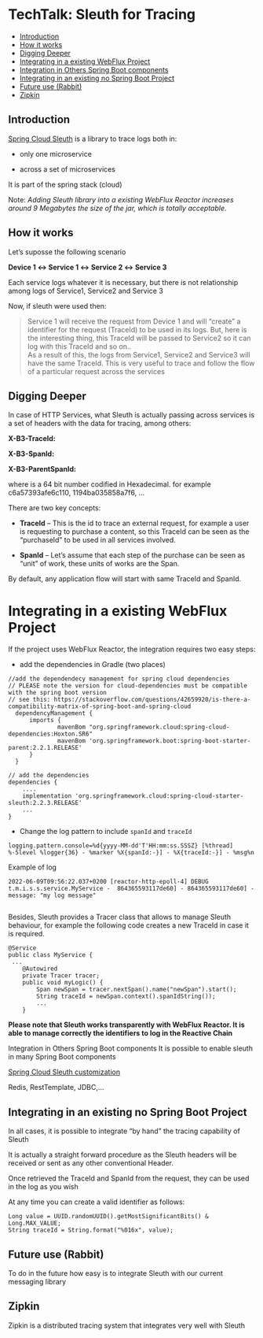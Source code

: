 # TechTalk: Sleuth for Tracing

* [Introduction](#introduction)
* [How it works](#how-it-works)
* [Digging Deeper](#digging-deeper)
* [Integrating in a existing WebFlux Project](#integrating-in-a-existing-webflux-project) 
* [Integration in Others Spring Boot components](#integrating-in-an-existing-no-spring-boot-project)
* [Integrating in an existing no Spring Boot Project](#integrating-in-an-existing-no-spring-boot-project) 
* [Future use (Rabbit)](#future-use-rabbit)
* [Zipkin](#zipkin)

## Introduction
[
Spring Cloud Sleuth](https://spring.io/projects/spring-cloud-sleuth) is a library to trace logs both in:

* only one microservice

* across a set of microservices

It is part of the spring stack (cloud)

Note: *Adding  Sleuth library into a existing WebFlux Reactor increases around 9 Megabytes the size of the jar, which is totally acceptable*. 

## How it works

Let’s suposse the following scenario

**Device 1 ↔︎  Service 1 ↔︎  Service 2 ↔︎  Service 3**

Each service logs whatever it is necessary, but there is not relationship among logs of Service1, Service2 and Service 3 

Now, if sleuth were used then: 

> Service 1 will receive the request from Device 1 and will “create” a identifier for the request (TraceId) to be used in its logs. But, here is the interesting thing, this TraceId will be passed to Service2 so it can log with this TraceId and so on..<br/>
> As a result of this, the logs from Service1, Service2 and Service3   will have the same TraceId. This is very useful to trace and follow the flow of a particular request across the services

## Digging Deeper

In case of HTTP Services, what Sleuth is actually passing across services is a set of headers with the data for tracing, among others:

**X-B3-TraceId:** <id> 

**X-B3-SpanId:** <id> 

**X-B3-ParentSpanId:** <id>

where <id> is a 64 bit number codified in Hexadecimal. for example c6a57393afe6c110, 1194ba035858a7f6, … 

There are two key concepts:

* **TraceId** – This is the id to trace an external request, for example a user is requesting to purchase a content, so this TraceId can be seen as the “purchaseId” to be used in all services involved.
  
* **SpanId** – Let’s assume that each step of the purchase can be seen as “unit” of work, these units of works are the Span.

 

By default, any application flow will start with same TraceId and SpanId.

# Integrating in a existing WebFlux Project 

If the project uses WebFlux Reactor, the integration requires two easy steps:

* add the dependencies in Gradle (two places)


```
//add the dependendecy management for spring cloud dependencies
// PLEASE note the version for cloud-dependencies must be compatible with the spring boot version
// see this: https://stackoverflow.com/questions/42659920/is-there-a-compatibility-matrix-of-spring-boot-and-spring-cloud
  dependencyManagement {
      imports {
              mavenBom "org.springframework.cloud:spring-cloud-dependencies:Hoxton.SR6"
              mavenBom 'org.springframework.boot:spring-boot-starter-parent:2.2.1.RELEASE'
      }
  }
 ```


```
// add the dependencies
dependencies {
    ....  
    implementation 'org.springframework.cloud:spring-cloud-starter-sleuth:2.2.3.RELEASE'
    ...
}
``` 

 

* Change the log pattern to include `spanId` and `traceId`


```
logging.pattern.console=%d{yyyy-MM-dd'T'HH:mm:ss.SSSZ} [%thread] %-5level %logger{36} - %marker %X{spanId:-}] - %X{traceId:-}] - %msg%n 
```

Example of log

```
2022-06-09T09:56:22.037+0200 [reactor-http-epoll-4] DEBUG t.m.i.s.s.service.MyService -  864365593117de60] - 864365593117de60] - message: "my log message"
 
```

Besides, Sleuth provides a Tracer class that allows to manage Sleuth behaviour, for example the following code creates  a new TraceId in case it is required.


```
@Service
public class MyService {
 ...
    @Autowired
    private Tracer tracer;
    public void myLogic() {
        Span newSpan = tracer.nextSpan().name("newSpan").start();
        String traceId = newSpan.context().spanIdString());
        ...
    }
``` 

**Please note that Sleuth works transparently with WebFlux Reactor. It is able to manage correctly the identifiers to log in the Reactive Chain** 

Integration in Others Spring Boot components
It is possible to enable sleuth in many Spring Boot components

[Spring Cloud Sleuth customization](https://docs.spring.io/spring-cloud-sleuth/docs/current-SNAPSHOT/reference/html/integrations.html) 

Redis, RestTemplate, JDBC,…

## Integrating in an existing no Spring Boot Project

In all cases, it is possible to integrate “by hand” the tracing capability of Sleuth

It  is actually a straight forward procedure as the Sleuth headers  will be received or sent as any other conventional Header.  

Once retrieved the TraceId and SpanId from the request, they can be used in the log as you wish 

At any time you can create a valid identifier as follows:


```
Long value = UUID.randomUUID().getMostSignificantBits() & Long.MAX_VALUE;
String traceId = String.format("%016x", value);
```

## Future use (Rabbit)

To do in the future how easy is to integrate Sleuth with our current messaging library

## Zipkin

Zipkin is a distributed tracing system that integrates very well with Sleuth

